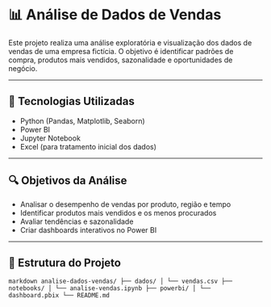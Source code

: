# 📊 Análise de Dados de Vendas

Este projeto realiza uma análise exploratória e visualização dos dados de vendas de uma empresa fictícia. O objetivo é identificar padrões de compra, produtos mais vendidos, sazonalidade e oportunidades de negócio.

---

## 🧰 Tecnologias Utilizadas

- Python (Pandas, Matplotlib, Seaborn)
- Power BI
- Jupyter Notebook
- Excel (para tratamento inicial dos dados)

---

## 🔍 Objetivos da Análise

- Analisar o desempenho de vendas por produto, região e tempo
- Identificar produtos mais vendidos e os menos procurados
- Avaliar tendências e sazonalidade
- Criar dashboards interativos no Power BI

---

## 📂 Estrutura do Projeto
```markdown analise-dados-vendas/ ├── dados/ │ └── vendas.csv ├── notebooks/ │ └── analise-vendas.ipynb ├── powerbi/ │ └── dashboard.pbix └── README.md ```
